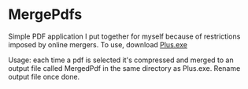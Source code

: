 # MergePdfs

Simple PDF application I put together for myself because of restrictions imposed by online mergers.
To use, download [Plus.exe](https://github.com/Nnadozie/MergePdfs/blob/master/Plus.exe)

Usage: each time a pdf is selected it's compressed and merged to an output file called MergedPdf in the same directory as Plus.exe. Rename output file once done.

